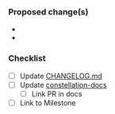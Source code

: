 <!--
Thank you for your contribution!

For more information check our contributors guide CONTRIBUTING.md (link below text box).

NOTE: This template is a guideline to help you to provide meaningful information for reviewers.
Feel free to edit, complete or extend this list while the PR is open.
-->

### Proposed change(s)
<!-- Please provide a description of the change(s) here. -->
-
-

<!-- (uncomment if applicable)
### Related issue
- link to the issue
-->

<!-- (uncomment if applicable)
### Additional info
- Any additional information or context
-->

### Checklist
<!-- Remove items that do not apply. For completed items, change [ ] to [x], or check after submitting. -->

- [ ] Update [CHANGELOG.md](/CHANGELOG.md)
- [ ] Update [constellation-docs](https://github.com/edgelesssys/constellation-docs)
    - [ ] Link PR in docs
- [ ] Link to Milestone
